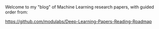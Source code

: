 Welcome to my "blog" of Machine Learning research papers, with guided order from:


https://github.com/modulabs/Deep-Learning-Papers-Reading-Roadmap
